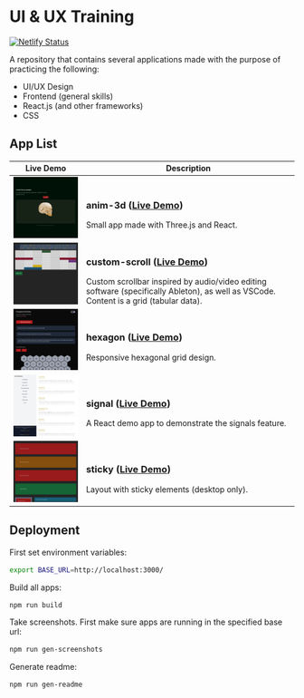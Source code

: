 # UI & UX Training

[![Netlify Status](https://api.netlify.com/api/v1/badges/3123f569-8b7b-44a0-b883-b7ae83a314da/deploy-status)](https://app.netlify.com/sites/chrisvilches-ui-ux/deploys)

A repository that contains several applications made with the purpose of practicing the following:

* UI/UX Design
* Frontend (general skills)
* React.js (and other frameworks)
* CSS

## App List

| Live Demo | Description |
|--|--|
| [<img src="https://github.com/ChrisVilches/UI-UX/blob/main/screenshots/anim-3d.jpg?raw=true" width=250>](https://ui-ux.chrisvilches.com/anim-3d) | <h3>anim-3d ([Live Demo](https://ui-ux.chrisvilches.com/anim-3d))</h3>Small app made with Three.js and React. |
| [<img src="https://github.com/ChrisVilches/UI-UX/blob/main/screenshots/custom-scroll.jpg?raw=true" width=250>](https://ui-ux.chrisvilches.com/custom-scroll) | <h3>custom-scroll ([Live Demo](https://ui-ux.chrisvilches.com/custom-scroll))</h3>Custom scrollbar inspired by audio/video editing software (specifically Ableton), as well as VSCode. Content is a grid (tabular data). |
| [<img src="https://github.com/ChrisVilches/UI-UX/blob/main/screenshots/hexagon.jpg?raw=true" width=250>](https://ui-ux.chrisvilches.com/hexagon) | <h3>hexagon ([Live Demo](https://ui-ux.chrisvilches.com/hexagon))</h3>Responsive hexagonal grid design. |
| [<img src="https://github.com/ChrisVilches/UI-UX/blob/main/screenshots/signal.jpg?raw=true" width=250>](https://ui-ux.chrisvilches.com/signal) | <h3>signal ([Live Demo](https://ui-ux.chrisvilches.com/signal))</h3>A React demo app to demonstrate the signals feature. |
| [<img src="https://github.com/ChrisVilches/UI-UX/blob/main/screenshots/sticky.jpg?raw=true" width=250>](https://ui-ux.chrisvilches.com/sticky) | <h3>sticky ([Live Demo](https://ui-ux.chrisvilches.com/sticky))</h3>Layout with sticky elements (desktop only). |

## Deployment

First set environment variables:

```sh
export BASE_URL=http://localhost:3000/
```

Build all apps:

```sh
npm run build
```

Take screenshots. First make sure apps are running in the specified base url:

```sh
npm run gen-screenshots
```

Generate readme:

```sh
npm run gen-readme
```
